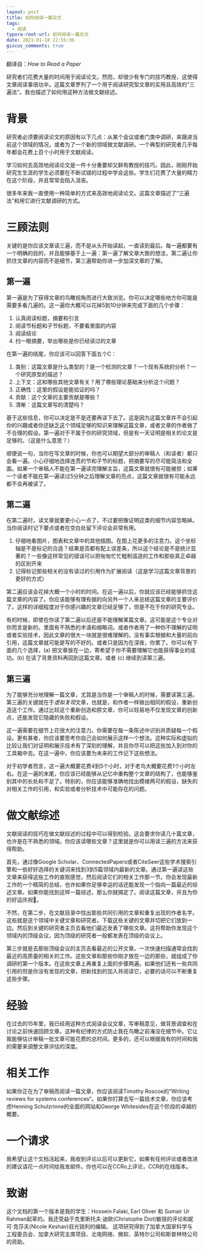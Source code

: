```yaml
---
layout: post
title: 如何阅读一篇论文
tags:
  - 阅读
typora-root-url: 如何阅读一篇论文
date: 2021-01-18 22:55:36
giscus_comments: true
---
```




翻译自：*How to Read a Paper*

研究者们花费大量的时间用于阅读论文。然而，却很少有专门的技巧教授，这使得文章阅读事倍功半。这篇文章罗列了一个用于阅读研究型文章的实用且高效的“三遍法”。我也描述了如何用这种方法做文献综述。

<!-- more -->

# 背景

研究者必须要阅读论文的原因有以下几点：从某个会议或者门类中调研，来跟进当前这个领域的情况，或者为了一个新的领域做文献调研。一个典型的研究者几乎每年都会花费上百个小时用于文献阅读。

学习如何去高效地阅读论文是一件十分重要却又鲜有教授的技巧。因此，刚刚开始研究生生涯的学生必须要在不断试错的过程中学会这些。学生们花费了大量的精力在这个阶段，并且常常会陷入沮丧。

很多年来我一直使用一种简单的方式来高效地阅读论文。这篇文章描述了“三遍法”和用它进行文献调研的方式。

# 三顾法则

关键的是你应该文章读三遍，而不是从头开始读起，一直读到最后。每一遍都要有一个明确的目的，并且能够基于上一遍：第一遍了解文章大致的想法，第二遍让你抓住文章的内容而不是细节，第三遍帮助你进一步加深文章的了解。

## 第一遍

第一遍是为了获得文章的鸟瞰视角而进行大致浏览。你可以决定哪些地方你可能是需要多看几遍的。这一遍你大概可以花掉5到10分钟来完成下面的几个步骤：

1. 认真阅读标题，摘要和引言
2. 阅读节标题和子节标题，不要看里面的内容
3. 阅读结论
4. 扫一眼摘要，举出哪些是你已经读过的文章

在第一遍的结尾，你应该可以回答下面五个C：

1. 类别：这篇文章是什么类型的？是一个检测的文章？一个现有系统的分析？一个研究原型的描述？
2. 上下文：这和哪些其他文章有关？用了哪些理论基础来分析这个问题？
3. 正确性：这里的假设是能验证的吗？
4. 贡献：这个文章的主要贡献是哪些？
5. 清晰：这篇文章写的清楚吗？

基于这些信息，你可以决定是不是还要再读下去了。这是因为这篇文章并不会引起你的兴趣或者你还缺乏这个领域足够的知识来理解这篇文章，或者文章的作者做了不合理的假设。第一遍对于不属于你的研究领域，但是有一天证明是相关的论文是足够的。（这是什么意思？）

顺便说一句，当你在写文章的时候，你也可以期望大部分的审稿人（和读者）都只会看一遍。小心仔细地选择连贯的节和子节的标题，把摘要写的尽可能简洁和全面。如果一个审稿人不能在第一遍读完理解主旨，这篇文章就很有可能被拒；如果一个读者不能在第一遍读过5分钟之后理解文章的亮点，这篇文章就很有可能永远都不会再被读了。

## 第二遍

在第二遍时，读文章就要更小心一点了，不过要把像证明这类的细节内容忽略掉。当你阅读时记下要点或者在空白处留下评论会非常有用。

1. 仔细地看图片，图表和文章中的其他插图。在图上花更多的注意力。这个坐标轴是不是标记的合适？结果是否都有配上误差条，所以这个结论是不是统计显著的？一些像这样常见的错误可以把匆匆忙忙粗制滥造的工作和那些真正卓越的区别开来
2. 记得标记那些相关的没有读过的引用作为扩展阅读（这是学习这篇文章背景的更好的方式）

第二遍应该会花掉大概一个小时的时间。在这一遍以后，你就应该已经能够抓住这篇文章的内容了。你应该能够有理有据的向另外一个人来总结这篇文章的主要评价了。这样的详细程度对于你感兴趣的文章已经足够了，但是不在于你的研究专业。

有的时候，即使在你读了第二遍以后还是不能理解某篇文章。这可能是这个专业对你而言是新的，里面有不熟悉的术语和缩略词。或者作者用了一种你不理解的证明或者实验技术，因此文章的很大一块就是很难理解的。没有事实根据和大量的前向引用，这篇文章就可能是写的不好的。或者只是因为在深夜，你累了。你可以有下面的几个选择，(a) 把文章放在一边，寄希望于你不需要理解它也能获得事业的成功。(b) 在读了背景资料再回到这篇文章。或者 (c) 继续到读第三遍。

## 第三遍

为了能够充分地理解一篇文章，尤其是当你是一个审稿人的时候，需要读第三遍。第三遍的关键就在于*虚拟复现*文章，也就是，和作者一样做出相同的假设，重新创造这个工作。通过比较这个重新创造和原文章，你可以轻易地不仅发现文章的创新点，还能发现它隐藏的失败和假设。

这一遍需要在细节上花很大的注意力。你需要在每一条陈述中识别并质疑每一个假设。更有甚者，你应该要思考你自己会如何展示这样一个想法。这种实际和虚拟的比较让我们对证明和展示技术有了深刻的理解，并且你尽可以把这些加入到对你的工具箱中去。在这一遍中，你应该要为未来的工作记下这些想法。

对于初学者而言，这一遍大概要花费4到5个小时，对于老鸟大概要花费1个小时左右。在这一遍的末尾，你应该已经能够从记忆中重构整个文章的结构了，也能够鉴别其中的长处和不足了。特别的，你应该能够准确地找出模棱两可的假设，缺失的对相关工作的引用，和实验或者分析技术中可能存在的问题。

# 做文献综述

文献阅读的技巧在做文献综述的过程中可以得到检验。这会要求你读几十篇文章，也许是在不熟悉的领域。你应该读哪些文章？这里就是你可以用读三遍的方法来获得帮助。

首先，通过像Google Scholar、ConnectedPapers或者CiteSeer这些学术搜索引擎和一些好好选择的关键词来找到3到5篇领域内最新的文章。通过第一遍读这些文章来获得这些工作的直观感觉，然后阅读它们的相关工作那一节。你会发现最新工作的一个精简的总结，也许如果你足够幸运的话还能发现一个指向一篇最近的综述文章。如果你能找到这样一篇综述，那么你就搞定了。阅读这篇文章，并且为你的好运庆祝🎉。

不然，在第二步，在文献目录中找出那些共同引用的文章和重复出现的作者名字。这些就是这个领域中关键文章和研究者。下载这些关键的文章并切把它们放到一边。然后到关键的研究者主页去看他们最近发表了哪些文章。这将帮助你发现这个领域内的顶级会议，因为顶级的研究者一般都发表在顶级的会议上。

第三步就是去那些顶级会议的主页去看最近的公开文章。一次快速扫描通常会找到最近的高质量的相关的工作。这些文章和那些你刚才放在一边的那些，就组成了你调研的第一个版本。在这些文章上再重复上面的步骤两遍。如果他们还有一些共同引用的但是你没有发现的文章，把新找到的加入并阅读它，必要的话可以不断重复这些步骤。

# 经验

在过去的15年里，我已经用这种方式阅读会议文章，写审稿意见，做背景调查和在讨论之前快速回顾文章。这种有纪律的方式防止我在鸟瞰之前淹没在细节中。它让我能够估计审稿一批文章可能花费的总时间。更多的，还可以根据我有的时间和我的需要来调整文章评估的深度。

# 相关工作

如果你正在为了审稿而阅读一篇文章，你应该阅读Timothy Roscoe的“Writing reviews for systems conferences“。如果你打算去写一篇技术文章，你应该考虑Henning Schulzrinne的全面的网站和George Whitesides在这个阶段的卓越的概要。

# 一个请求

我希望让这个文档活起来，我收到评论以后可以更新它，如果有任何评论或者改进的建议请花一点时间给我发邮件。你也可以在CCRo上评论，CCR的在线版本。

# 致谢

这个文档的第一个版本是我的学生：Hossein Falaki, Earl Oliver 和 Sumair Ur Rahman起草的。我还受益于克里斯托夫·迪欧(Christophe Diot)敏锐的评论和妮可·克莎夫(Nicole Keshav)目光锐利的编辑。
这项研究得到了加拿大国家科学与工程委员会、加拿大研究主席项目、北电网络、微软、英特尔公司和斯普林特公司的资助。


